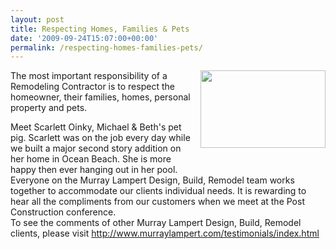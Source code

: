 ```yaml
---
layout: post
title: Respecting Homes, Families & Pets
date: '2009-09-24T15:07:00+00:00'
permalink: /respecting-homes-families-pets/
---
```

<a href="http://4.bp.blogspot.com/_7AGTcxqqYm8/Srv7-BFmnwI/AAAAAAAAAFQ/kHCxtbL-I8c/s1600-h/Scralet.bmp"><img id="BLOGGER_PHOTO_ID_5385174822313959170" style="margin: 0px 0px 10px 10px; width: 200px; float: right; height: 124px; cursor: hand;" src="http://4.bp.blogspot.com/_7AGTcxqqYm8/Srv7-BFmnwI/AAAAAAAAAFQ/kHCxtbL-I8c/s200/Scralet.bmp" alt="" border="0" /></a>The most important responsibility of a Remodeling Contractor is to respect the homeowner, their families, homes, personal property and pets.
<div>
<div>Meet Scarlett Oinky, Michael &amp; Beth's pet pig. Scarlett was on the job every day while we built a major second story addition on her home in Ocean Beach. She is more happy then ever hanging out in her pool.</div>
<div>Everyone on the Murray Lampert Design, Build, Remodel team works together to accommodate our clients individual needs. It is rewarding to hear all the compliments from our customers when we meet at the Post Construction conference.</div>
<div>To see the comments of other Murray Lampert Design, Build, Remodel clients, please visit <a href="http://www.murraylampert.com/testimonials/index.html">http://www.murraylampert.com/testimonials/index.html</a></div>
</div>

